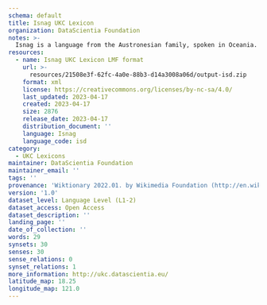 ```yaml
---
schema: default
title: Isnag UKC Lexicon
organization: DataScientia Foundation
notes: >-
  Isnag is a language from the Austronesian family, spoken in Oceania. The UKC Lexicon of Isnag is represented as a lexico-semantic network. It consists of words, word senses, synsets, as well as sense-level and synset-level relationships.
resources:
  - name: Isnag UKC Lexicon LMF format
    url: >-
      resources/21508e3f-62fc-4a0e-88b3-d14a3008a06d/output-isd.zip
    format: xml
    license: https://creativecommons.org/licenses/by-nc-sa/4.0/
    last_updated: 2023-04-17
    created: 2023-04-17
    size: 2876
    release_date: 2023-04-17
    distribution_document: ''
    language: Isnag
    language_code: isd
category:
  - UKC Lexicons
maintainer: DataScientia Foundation
maintainer_email: ''
tags: ''
provenance: 'Wiktionary 2022.01. by Wikimedia Foundation (http://en.wiktionary.org); Princeton WordNet 2.1 by Princeton University (https://wordnet.princeton.edu)'
version: '1.0'
dataset_level: Language Level (L1-2)
dataset_access: Open Access
dataset_description: ''
landing_page: ''
date_of_collection: ''
words: 29
synsets: 30
senses: 30
sense_relations: 0
synset_relations: 1
more_information: http://ukc.datascientia.eu/
latitude_map: 18.25
longitude_map: 121.0
---
```

